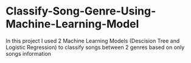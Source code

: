# Classify-Song-Genre-Using-Machine-Learning-Model

In this project I used 2 Machine Learning Models (Descision Tree and Logistic Regression) to classify songs between 2 genres based on only songs information
